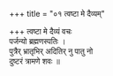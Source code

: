 +++
title = "०१ त्वष्टा मे दैव्यम्"

+++
त्वष्टा मे दैव्यं वचः  
पर्जन्यो ब्रह्मणस्पतिः ।  
पुत्रैर् भ्रातृभिर् अदितिर् नु पातु नो  
दुष्टरं त्रामणे शवः ॥